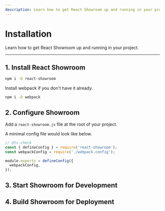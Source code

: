 ```yaml
---
description: Learn how to get React Showroom up and running in your project.
---
```


# Installation

Learn how to get React Showroom up and running in your project.

---

## 1. Install React Showroom

```bash
npm i -D react-showroom
```

Install webpack if you don't have it already.

```bash
npm i -D webpack
```

## 2. Configure Showroom

Add a `react-showroom.js` file at the root of your project.

A minimal config file would look like below.

```js fileName="react-showroom.js" static
// @ts-check
const { defineConfig } = require('react-showroom');
const webpackConfig = require('./webpack.config');

module.exports = defineConfig({
  webpackConfig,
});
```

## 3. Start Showroom for Development

## 4. Build Showroom for Deployment
